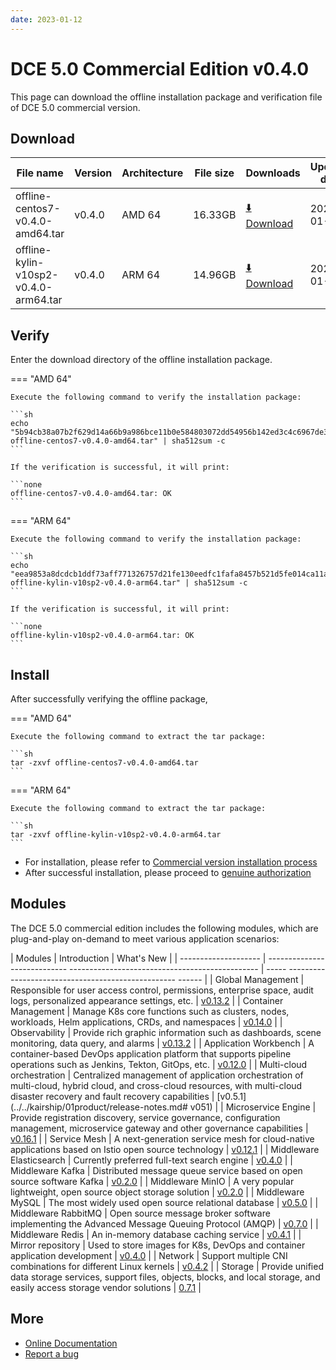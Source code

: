 ```yaml
---
date: 2023-01-12
---
```


# DCE 5.0 Commercial Edition v0.4.0

This page can download the offline installation package and verification file of DCE 5.0 commercial version.

## Download

| File name                      | Version    | Architecture | File size | Downloads                                           | Updated date   |
| ----------------------------- | ------- | -------- | ---------------------------------------------- | ---------- | ----------------------------- |
| offline-centos7-v0.4.0-amd64.tar | v0.4.0 | AMD 64 | 16.33GB | [:arrow_down: Download](https://qiniu-download-public.daocloud.io/DaoCloud_Enterprise/dce5/offline-centos7-v0.4.0-amd64.tar) | 2023-01-12 |
| offline-kylin-v10sp2-v0.4.0-arm64.tar | v0.4.0 | ARM 64 | 14.96GB | [:arrow_down: Download](https://qiniu-download-public.daocloud.io/DaoCloud_Enterprise/dce5/offline-kylin-v10sp2-v0.4.0-arm64.tar) | 2023-01-12 |

## Verify

Enter the download directory of the offline installation package.

=== "AMD 64"

    Execute the following command to verify the installation package:

    ```sh
    echo "5b94cb38a07b2f629d14a66b9a986bce11b0e584803072dd54956b142ed3c4c6967de337e4f8a27a726e94c20ad697ebaa080433fa062e9029b2f1983fa8b80d  offline-centos7-v0.4.0-amd64.tar" | sha512sum -c
    ```

    If the verification is successful, it will print:

    ```none
    offline-centos7-v0.4.0-amd64.tar: OK
    ```

=== "ARM 64"

    Execute the following command to verify the installation package:

    ```sh
    echo "eea9853a8dcdcb1ddf73aff771326757d21fe130eedfc1fafa8457b521d5fe014ca11adbde48ff3d49c7d5af530c1e9fbdd8e18a9a190b77f09a277b8acc8ee4  offline-kylin-v10sp2-v0.4.0-arm64.tar" | sha512sum -c
    ```

    If the verification is successful, it will print:

    ```none
    offline-kylin-v10sp2-v0.4.0-arm64.tar: OK
    ```

## Install

After successfully verifying the offline package,

=== "AMD 64"

    Execute the following command to extract the tar package:

    ```sh
    tar -zxvf offline-centos7-v0.4.0-amd64.tar
    ```

=== "ARM 64"

    Execute the following command to extract the tar package:

    ```sh
    tar -zxvf offline-kylin-v10sp2-v0.4.0-arm64.tar
    ```

- For installation, please refer to [Commercial version installation process](../../install/commercial/start-install.md)
- After successful installation, please proceed to [genuine authorization](https://qingflow.com/f/e3291647)

## Modules

The DCE 5.0 commercial edition includes the following modules, which are plug-and-play on-demand to meet various application scenarios:

| Modules | Introduction | What's New |
| -------------------- | ---------------------------- ----------------------------------------------- | ----- -------------------------------------------------- ------ |
| Global Management | Responsible for user access control, permissions, enterprise space, audit logs, personalized appearance settings, etc. | [v0.13.2](../../ghippo/01ProductBrief/release-notes.md#v0132) |
| Container Management | Manage K8s core functions such as clusters, nodes, workloads, Helm applications, CRDs, and namespaces | [v0.14.0](../../kpanda/03ProductBrief/release-notes.md#v0140) |
| Observability | Provide rich graphic information such as dashboards, scene monitoring, data query, and alarms | [v0.13.2](../../insight/03ProductBrief/releasenote.md#v0132) |
| Application Workbench | A container-based DevOps application platform that supports pipeline operations such as Jenkins, Tekton, GitOps, etc. | [v0.12.0](../../amamba/01ProductBrief/release-notes.md#v0120) |
| Multi-cloud orchestration | Centralized management of application orchestration of multi-cloud, hybrid cloud, and cross-cloud resources, with multi-cloud disaster recovery and fault recovery capabilities | [v0.5.1](../../kairship/01product/release-notes.md# v051) |
| Microservice Engine | Provide registration discovery, service governance, configuration management, microservice gateway and other governance capabilities | [v0.16.1](../../skoala/intro/release-notes.md#v0161) |
| Service Mesh | A next-generation service mesh for cloud-native applications based on Istio open source technology | [v0.12.1](../../mspider/01Intro/release-notes.md#v0121) |
| Middleware Elasticsearch | Currently preferred full-text search engine | [v0.4.0](../../middleware/elastic-search/release-notes.md#v040) |
| Middleware Kafka | Distributed message queue service based on open source software Kafka | [v0.2.0](../../middleware/kafka/release-notes.md#v020) |
| Middleware MinIO | A very popular lightweight, open source object storage solution | [v0.2.0](../../middleware/minio/release-notes.md#v020) |
| Middleware MySQL | The most widely used open source relational database | [v0.5.0](../../middleware/mysql/release-notes.md#v050) |
| Middleware RabbitMQ | Open source message broker software implementing the Advanced Message Queuing Protocol (AMQP) | [v0.7.0](../../middleware/rabbitmq/release-notes.md#v070) |
| Middleware Redis | An in-memory database caching service | [v0.4.1](../../middleware/redis/release-notes.md#v041) |
| Mirror repository | Used to store images for K8s, DevOps and container application development | [v0.4.0](../../release/rn5.0.md) |
| Network | Support multiple CNI combinations for different Linux kernels | [v0.4.2](../../release/rn5.0.md) |
| Storage | Provide unified data storage services, support files, objects, blocks, and local storage, and easily access storage vendor solutions | [0.7.1](../../release/rn5.0.md) |

## More

- [Online Documentation](https://docs.daocloud.io/dce/what-is-dce/)
- [Report a bug](https://github.com/DaoCloud/DaoCloud-docs/issues)
